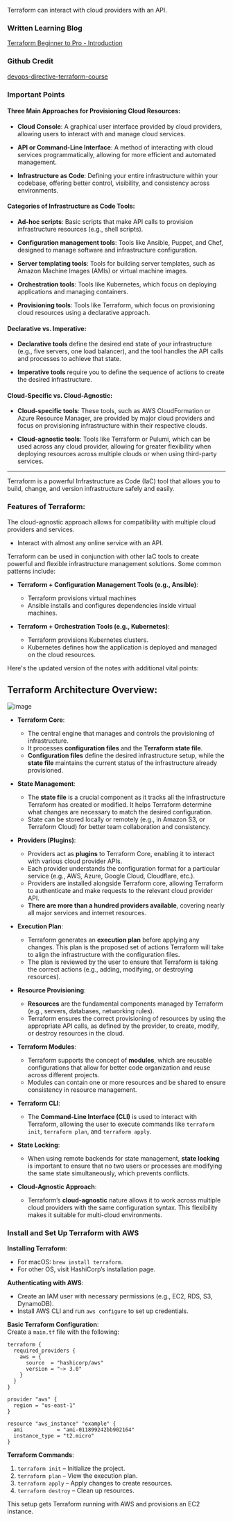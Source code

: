Terraform can interact with cloud providers with an API.

### Written Learning Blog
[Terraform Beginner to Pro - Introduction](https://courses.devopsdirective.com/terraform-beginner-to-pro/lessons/00-introduction/01-main)

### Github Credit
[devops-directive-terraform-course](https://github.com/sidpalas/devops-directive-terraform-course)

### Important Points

#### Three Main Approaches for Provisioning Cloud Resources:

- **Cloud Console**: A graphical user interface provided by cloud providers, allowing users to interact with and manage cloud services.
  
- **API or Command-Line Interface**: A method of interacting with cloud services programmatically, allowing for more efficient and automated management.
  
- **Infrastructure as Code**: Defining your entire infrastructure within your codebase, offering better control, visibility, and consistency across environments.

#### Categories of Infrastructure as Code Tools:
- **Ad-hoc scripts**: Basic scripts that make API calls to provision infrastructure resources (e.g., shell scripts).
  
- **Configuration management tools**: Tools like Ansible, Puppet, and Chef, designed to manage software and infrastructure configuration.
  
- **Server templating tools**: Tools for building server templates, such as Amazon Machine Images (AMIs) or virtual machine images.
  
- **Orchestration tools**: Tools like Kubernetes, which focus on deploying applications and managing containers.
  
- **Provisioning tools**: Tools like Terraform, which focus on provisioning cloud resources using a declarative approach.

#### Declarative vs. Imperative:
- **Declarative tools** define the desired end state of your infrastructure (e.g., five servers, one load balancer), and the tool handles the API calls and processes to achieve that state.
  
- **Imperative tools** require you to define the sequence of actions to create the desired infrastructure.

#### Cloud-Specific vs. Cloud-Agnostic:
- **Cloud-specific tools**: These tools, such as AWS CloudFormation or Azure Resource Manager, are provided by major cloud providers and focus on provisioning infrastructure within their respective clouds.
  
- **Cloud-agnostic tools**: Tools like Terraform or Pulumi, which can be used across any cloud provider, allowing for greater flexibility when deploying resources across multiple clouds or when using third-party services.

---

Terraform is a powerful Infrastructure as Code (IaC) tool that allows you to build, change, and version infrastructure safely and easily.

### Features of Terraform:
The cloud-agnostic approach allows for compatibility with multiple cloud providers and services.
- Interact with almost any online service with an API.

Terraform can be used in conjunction with other IaC tools to create powerful and flexible infrastructure management solutions. Some common patterns include:

- **Terraform + Configuration Management Tools (e.g., Ansible)**:
  - Terraform provisions virtual machines
  - Ansible installs and configures dependencies inside virtual machines.

- **Terraform + Orchestration Tools (e.g., Kubernetes)**:
  - Terraform provisions Kubernetes clusters.
  - Kubernetes defines how the application is deployed and managed on the cloud resources.

Here's the updated version of the notes with additional vital points:

## **Terraform Architecture Overview:**
![image](https://github.com/user-attachments/assets/28bb7c91-7b65-4719-ac5b-473db4c4c084)

- **Terraform Core**: 
  - The central engine that manages and controls the provisioning of infrastructure.
  - It processes **configuration files** and the **Terraform state file**.
  - **Configuration files** define the desired infrastructure setup, while the **state file** maintains the current status of the infrastructure already provisioned.
  
- **State Management**:
  - The **state file** is a crucial component as it tracks all the infrastructure Terraform has created or modified. It helps Terraform determine what changes are necessary to match the desired configuration.
  - State can be stored locally or remotely (e.g., in Amazon S3, or Terraform Cloud) for better team collaboration and consistency.
  
- **Providers (Plugins)**: 
  - Providers act as **plugins** to Terraform Core, enabling it to interact with various cloud provider APIs.
  - Each provider understands the configuration format for a particular service (e.g., AWS, Azure, Google Cloud, Cloudflare, etc.).
  - Providers are installed alongside Terraform core, allowing Terraform to authenticate and make requests to the relevant cloud provider API.
  - **There are more than a hundred providers available**, covering nearly all major services and internet resources.
  
- **Execution Plan**:
  - Terraform generates an **execution plan** before applying any changes. This plan is the proposed set of actions Terraform will take to align the infrastructure with the configuration files.
  - The plan is reviewed by the user to ensure that Terraform is taking the correct actions (e.g., adding, modifying, or destroying resources).

- **Resource Provisioning**:
  - **Resources** are the fundamental components managed by Terraform (e.g., servers, databases, networking rules).
  - Terraform ensures the correct provisioning of resources by using the appropriate API calls, as defined by the provider, to create, modify, or destroy resources in the cloud.
  
- **Terraform Modules**:
  - Terraform supports the concept of **modules**, which are reusable configurations that allow for better code organization and reuse across different projects.
  - Modules can contain one or more resources and be shared to ensure consistency in resource management.

- **Terraform CLI**:
  - The **Command-Line Interface (CLI)** is used to interact with Terraform, allowing the user to execute commands like `terraform init`, `terraform plan`, and `terraform apply`.
  
- **State Locking**:
  - When using remote backends for state management, **state locking** is important to ensure that no two users or processes are modifying the same state simultaneously, which prevents conflicts.

- **Cloud-Agnostic Approach**:
  - Terraform’s **cloud-agnostic** nature allows it to work across multiple cloud providers with the same configuration syntax. This flexibility makes it suitable for multi-cloud environments.

### Install and Set Up Terraform with AWS

**Installing Terraform**:  
- For macOS: `brew install terraform`.  
- For other OS, visit HashiCorp’s installation page.

**Authenticating with AWS**:  
- Create an IAM user with necessary permissions (e.g., EC2, RDS, S3, DynamoDB).  
- Install AWS CLI and run `aws configure` to set up credentials.

**Basic Terraform Configuration**:  
Create a `main.tf` file with the following:

```hcl
terraform {
  required_providers {
    aws = {
      source  = "hashicorp/aws"
      version = "~> 3.0"
    }
  }
}

provider "aws" {
  region = "us-east-1"
}

resource "aws_instance" "example" {
  ami           = "ami-011899242bb902164"
  instance_type = "t2.micro"
}
```

**Terraform Commands**:  
1. `terraform init` – Initialize the project.  
2. `terraform plan` – View the execution plan.  
3. `terraform apply` – Apply changes to create resources.  
4. `terraform destroy` – Clean up resources.

This setup gets Terraform running with AWS and provisions an EC2 instance.
